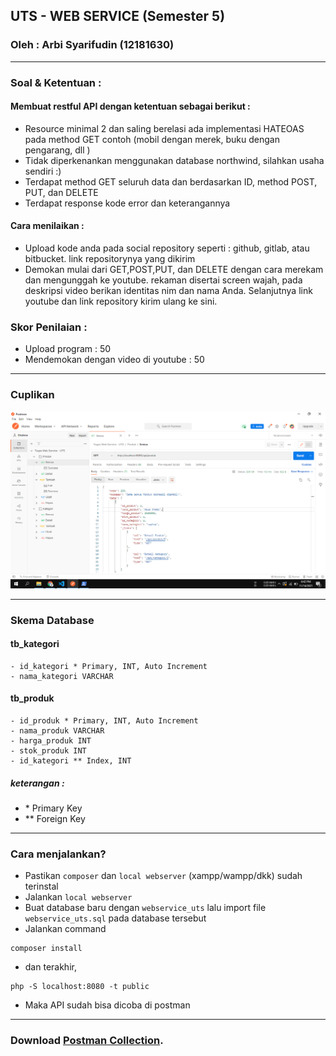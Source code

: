 ## UTS - WEB SERVICE (Semester 5)
### Oleh : Arbi Syarifudin (12181630)

___

### Soal & Ketentuan : 
#### Membuat restful API dengan ketentuan sebagai berikut :
- Resource minimal 2 dan saling berelasi ada implementasi HATEOAS pada method GET
contoh (mobil dengan merek, buku dengan pengarang, dll )
- Tidak diperkenankan menggunakan database northwind, silahkan usaha sendiri :)
- Terdapat method GET seluruh data dan berdasarkan ID, method POST, PUT, dan DELETE
- Terdapat response kode error dan keterangannya


#### Cara menilaikan :
- Upload kode anda pada social repository seperti : github, gitlab, atau bitbucket. link repositorynya yang dikirim
- Demokan mulai dari GET,POST,PUT, dan DELETE dengan cara merekam dan mengunggah ke youtube. rekaman disertai screen wajah, pada deskripsi video berikan identitas nim dan nama Anda. Selanjutnya link youtube dan link repository kirim ulang ke sini.

### Skor Penilaian :
- Upload program : 50
- Mendemokan dengan video di youtube : 50
___


### Cuplikan 
![](screenshot1.png)
___


### Skema Database
#### tb_kategori
```
- id_kategori * Primary, INT, Auto Increment
- nama_kategori VARCHAR
```
#### tb_produk
```
- id_produk * Primary, INT, Auto Increment
- nama_produk VARCHAR
- harga_produk INT
- stok_produk INT
- id_kategori ** Index, INT
```
##### keterangan :
* \* Primary Key
* \*\* Foreign Key
___


### Cara menjalankan?
- Pastikan ```composer``` dan ```local webserver``` (xampp/wampp/dkk) sudah terinstal
- Jalankan ```local webserver```
- Buat database baru dengan ```webservice_uts``` lalu import file ```webservice_uts.sql``` pada database tersebut
- Jalankan command
```
composer install
```
- dan terakhir,
```
php -S localhost:8080 -t public
```
- Maka API sudah bisa dicoba di postman
___


### Download [Postman Collection](https://www.postman.com/collections/bb8eb3d1b778c7a372a2).
